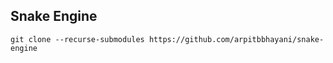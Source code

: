 Snake Engine
---

```
git clone --recurse-submodules https://github.com/arpitbbhayani/snake-engine
```

